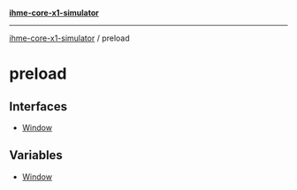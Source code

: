 [**ihme-core-x1-simulator**](../README.md)

***

[ihme-core-x1-simulator](../modules.md) / preload

# preload

## Interfaces

- [Window](interfaces/Window.md)

## Variables

- [Window](variables/Window.md)
